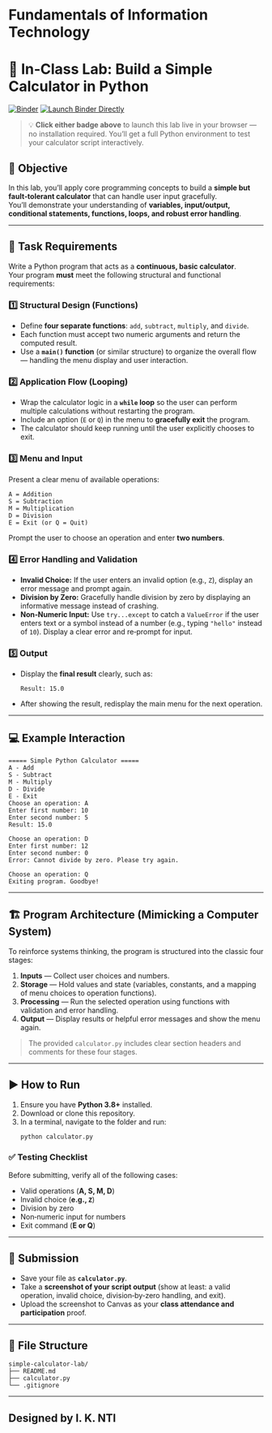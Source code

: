 # Fundamentals of Information Technology
# 🧮 In‑Class Lab: Build a Simple Calculator in Python

[![Binder](https://mybinder.org/badge_logo.svg)](https://mybinder.org/v2/gh/drisaacnti/simple-calculator-lab/HEAD)
[![Launch Binder Directly](https://img.shields.io/badge/Launch_on_Binder-Click_to_Run-green?logo=jupyter)](https://mybinder.org/v2/gh/drisaacnti/simple-calculator-lab/HEAD?labpath=calculator.py)

> 💡 **Click either badge above** to launch this lab live in your browser — no installation required.
> You’ll get a full Python environment to test your calculator script interactively.

## 🎯 Objective
In this lab, you’ll apply core programming concepts to build a **simple but fault‑tolerant calculator** that can handle user input gracefully.  
You’ll demonstrate your understanding of **variables, input/output, conditional statements, functions, loops, and robust error handling**.

---

## 🧠 Task Requirements
Write a Python program that acts as a **continuous, basic calculator**.  
Your program **must** meet the following structural and functional requirements:

### 1️⃣ Structural Design (Functions)
- Define **four separate functions**: `add`, `subtract`, `multiply`, and `divide`.
- Each function must accept two numeric arguments and return the computed result.
- Use a **`main()` function** (or similar structure) to organize the overall flow — handling the menu display and user interaction.

### 2️⃣ Application Flow (Looping)
- Wrap the calculator logic in a **`while` loop** so the user can perform multiple calculations without restarting the program.
- Include an option (`E` or `Q`) in the menu to **gracefully exit** the program.
- The calculator should keep running until the user explicitly chooses to exit.

### 3️⃣ Menu and Input
Present a clear menu of available operations:
```
A = Addition
S = Subtraction
M = Multiplication
D = Division
E = Exit (or Q = Quit)
```
Prompt the user to choose an operation and enter **two numbers**.

### 4️⃣ Error Handling and Validation
- **Invalid Choice:** If the user enters an invalid option (e.g., `Z`), display an error message and prompt again.
- **Division by Zero:** Gracefully handle division by zero by displaying an informative message instead of crashing.
- **Non‑Numeric Input:** Use `try...except` to catch a `ValueError` if the user enters text or a symbol instead of a number (e.g., typing `"hello"` instead of `10`). Display a clear error and re‑prompt for input.

### 5️⃣ Output
- Display the **final result** clearly, such as:
  ```
  Result: 15.0
  ```
- After showing the result, redisplay the main menu for the next operation.

---

## 💻 Example Interaction
```
===== Simple Python Calculator =====
A - Add
S - Subtract
M - Multiply
D - Divide
E - Exit
Choose an operation: A
Enter first number: 10
Enter second number: 5
Result: 15.0

Choose an operation: D
Enter first number: 12
Enter second number: 0
Error: Cannot divide by zero. Please try again.

Choose an operation: Q
Exiting program. Goodbye!
```

---

## 🏗️ Program Architecture (Mimicking a Computer System)

To reinforce systems thinking, the program is structured into the classic four stages:

1. **Inputs** — Collect user choices and numbers.
2. **Storage** — Hold values and state (variables, constants, and a mapping of menu choices to operation functions).
3. **Processing** — Run the selected operation using functions with validation and error handling.
4. **Output** — Display results or helpful error messages and show the menu again.

> The provided `calculator.py` includes clear section headers and comments for these four stages.

---

## ▶️ How to Run
1. Ensure you have **Python 3.8+** installed.
2. Download or clone this repository.
3. In a terminal, navigate to the folder and run:
   ```bash
   python calculator.py
   ```

### ✅ Testing Checklist
Before submitting, verify all of the following cases:
- Valid operations (**A, S, M, D**)
- Invalid choice (**e.g., `Z`**)
- Division by zero
- Non‑numeric input for numbers
- Exit command (**E or Q**)

---

## 📝 Submission
- Save your file as **`calculator.py`**.
- Take a **screenshot of your script output** (show at least: a valid operation, invalid choice, division‑by‑zero handling, and exit).
- Upload the screenshot to Canvas as your **class attendance and participation** proof.

---

## 🧩 File Structure
```
simple-calculator-lab/
├── README.md
├── calculator.py
└── .gitignore
```

---

## Designed by I. K. NTI 
